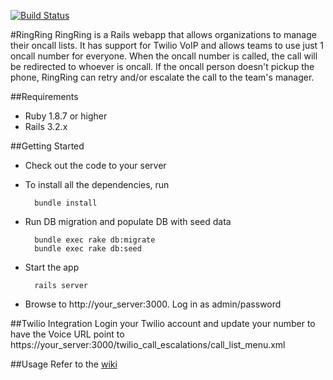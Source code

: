 [![Build Status](https://secure.travis-ci.org/darrendao/ringring.png?branch=master)](http://travis-ci.org/darrendao/ringring)

#RingRing
RingRing is a Rails webapp that allows organizations to manage their oncall lists. It has support for Twilio VoIP and allows teams to use just 1 oncall number for everyone. When the oncall number is called, the call will be redirected to whoever is oncall. If the oncall person doesn't pickup the phone, RingRing can retry and/or escalate the call to the team's manager.

##Requirements
* Ruby 1.8.7 or higher
* Rails 3.2.x

##Getting Started
* Check out the code to your server
* To install all the dependencies, run 

        bundle install
    
    
* Run DB migration and populate DB with seed data

        bundle exec rake db:migrate
        bundle exec rake db:seed
    
* Start the app

        rails server
    
* Browse to http://your_server:3000. Log in as admin/password

##Twilio Integration
Login your Twilio account and update your number to have the Voice URL point to
        https://your_server:3000/twilio_call_escalations/call_list_menu.xml
        
##Usage
Refer to the [wiki](https://github.com/darrendao/ringring/wiki)